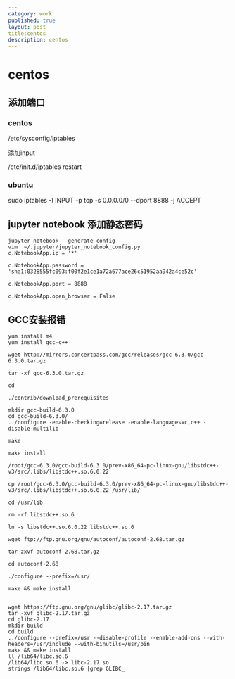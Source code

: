 ```yaml
---
category: work
published: true
layout: post
title:centos
description: centos
---
```

# centos 



## 添加端口

### centos

/etc/sysconfig/iptables

添加input

/etc/init.d/iptables restart

### ubuntu

sudo iptables -I INPUT -p tcp -s 0.0.0.0/0 --dport 8888 -j ACCEPT

## jupyter notebook 添加静态密码

```
jupyter notebook --generate-config
vim  ~/.jupyter/jupyter_notebook_config.py
c.NotebookApp.ip = '*'

c.NotebookApp.password = 'sha1:0328555fc093:f00f2e1ce1a72a677ace26c51952aa942a4ce52c'

c.NotebookApp.port = 8888

c.NotebookApp.open_browser = False

```





## GCC安装报错

```shell
yum install m4
yum install gcc-c++

wget http://mirrors.concertpass.com/gcc/releases/gcc-6.3.0/gcc-6.3.0.tar.gz

tar -xf gcc-6.3.0.tar.gz

cd

./contrib/download_prerequisites

mkdir gcc-build-6.3.0
cd gcc-build-6.3.0/
../configure -enable-checking=release -enable-languages=c,c++ -disable-multilib

make

make install

```



```shell
/root/gcc-6.3.0/gcc-build-6.3.0/prev-x86_64-pc-linux-gnu/libstdc++-v3/src/.libs/libstdc++.so.6.0.22

cp /root/gcc-6.3.0/gcc-build-6.3.0/prev-x86_64-pc-linux-gnu/libstdc++-v3/src/.libs/libstdc++.so.6.0.22 /usr/lib/

cd /usr/lib

rm -rf libstdc++.so.6

ln -s libstdc++.so.6.0.22 libstdc++.so.6
```





```shell
wget ftp://ftp.gnu.org/gnu/autoconf/autoconf-2.68.tar.gz

tar zxvf autoconf-2.68.tar.gz

cd autoconf-2.68

./configure --prefix=/usr/

make && make install


wget https://ftp.gnu.org/gnu/glibc/glibc-2.17.tar.gz
tar -xvf glibc-2.17.tar.gz
cd glibc-2.17
mkdir build
cd build
../configure --prefix=/usr --disable-profile --enable-add-ons --with-headers=/usr/include --with-binutils=/usr/bin
make && make install
ll /lib64/libc.so.6
/lib64/libc.so.6 -> libc-2.17.so
strings /lib64/libc.so.6 |grep GLIBC_

```

